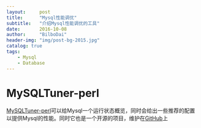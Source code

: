 ```yaml
---
layout:     post
title:      "Mysql性能调优"
subtitle:   "介绍Mysql性能调优的工具"
date:       2016-10-08
author:     "BilboDai"
header-img: "img/post-bg-2015.jpg"
catalog: true
tags:
    - Mysql
    - Database
---
```


MySQLTuner-perl
===
[MySQLTuner-perl](http://mysqltuner.com/)可以给Mysql一个运行状态概览，同时会给出一些推荐的配置以提供Mysql的性能。同时它也是一个开源的项目，维护在[GitHub](https://github.com/major/MySQLTuner-perl)上
